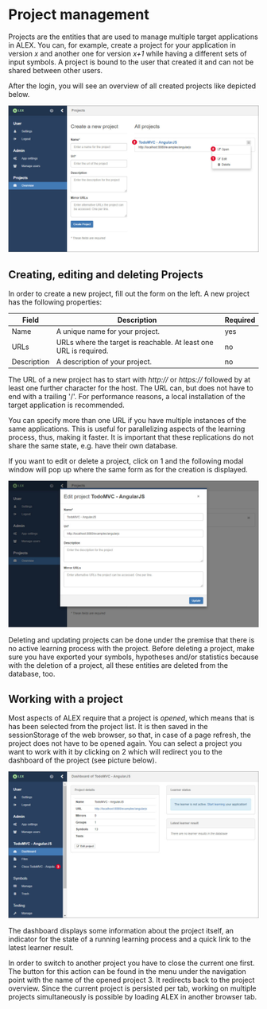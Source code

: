 # Project management

Projects are the entities that are used to manage multiple target applications in ALEX. 
You can, for example, create a project for your application in version *x* and another one for version *x+1* while having a different sets of input symbols.
A project is bound to the user that created it and can not be shared between other users.

After the login, you will see an overview of all created projects like depicted below.

![Overview](assets/project-management/overview.jpg)

## Creating, editing and deleting Projects

In order to create a new project, fill out the form on the left. 
A new project has the following properties:

| Field       | Description                                                                            | Required |
|-------------|----------------------------------------------------------------------------------------|----------|
| Name        | A unique name for your project.                                                        | yes      |
| URLs        | URLs where the target is reachable. At least one URL is required.                      | no       |
| Description | A description of your project.                                                         | no       |

The URL of a new project has to start with *http://* or *https://* followed by at least one further character for the host. 
The URL can, but does not have to end with a trailing '/'. 
For performance reasons, a local installation of the target application is recommended.

You can specify more than one URL if you have multiple instances of the same applications.
This is useful for parallelizing aspects of the learning process, thus, making it faster.
It is important that these replications do not share the same state, e.g. have their own database.

If you want to edit or delete a project, click on <span class="label">1</span> and the following modal window will pop up where the same form as for the creation is displayed.

![Settings](assets/project-management/settings.jpg)

Deleting and updating projects can be done under the premise that there is no active learning process with the project.
Before deleting a project, make sure you have exported your symbols, hypotheses and/or statistics because with the deletion of a project, all these entities are deleted from the database, too.

## Working with a project

Most aspects of ALEX require that a project is *opened*, which means that is has been selected from the project list. 
It is then saved in the sessionStorage of the web browser, so that, in case of a page refresh, the project does not have to be opened again. 
You can select a project you want to work with it by clicking on <span class="label">2</span> which will redirect you to the dashboard of the project (see picture below).

![Dashboard](assets/project-management/dashboard.jpg)

The dashboard displays some information about the project itself, an indicator for the state of a running learning process and a quick link to the latest learner result.

In order to switch to another project you have to close the current one first. 
The button for this action can be found in the menu under the navigation point with the name of the opened project <span class="label">3</span>. 
It redirects back to the project overview. 
Since the current project is persisted per tab, working on multiple projects simultaneously is possible by loading ALEX in another browser tab.
